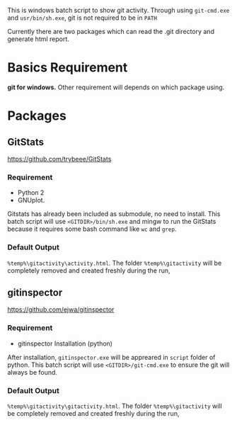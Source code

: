This is windows batch script to show git activity. Through using `git-cmd.exe` and `usr/bin/sh.exe`, git is not required to be in `PATH`

Currently there are two packages which can read the .git directory and generate html report. 

# Basics Requirement
**git for windows.** Other requirement will depends on which package using. 

# Packages
## GitStats
<https://github.com/trybeee/GitStats>



### Requirement
* Python 2
* GNUplot. 

Gitstats has already been included as submodule, no need to install. This batch script will use `<GITDIR>/bin/sh.exe` and mingw to run the GitStats because it requires some bash command like `wc` and `grep`. 

### Default Output 
`%temp%\gitactivity\activity.html`. The folder `%temp%\gitactivity` will be completely removed and created freshly during the run, 


## gitinspector 
<https://github.com/ejwa/gitinspector>	

### Requirement
* gitinspector Installation (python)

After installation, `gitinspector.exe` will be appreared in `script` folder of python. This batch script will use `<GITDIR>/git-cmd.exe` to ensure the git will always be found. 

### Default Output 
`%temp%\gitactivity\gitactivity.html`. The folder `%temp%\gitactivity` will be completely removed and created freshly during the run, 